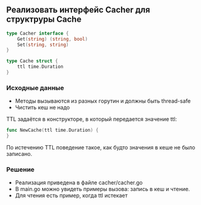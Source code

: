 ## Реализовать интерфейс Cacher для структруры Cache

```go
type Cacher interface {
	Get(string) (string, bool)
	Set(string, string)
}

type Cache struct {
    ttl time.Duration
}
```

### Исходные данные
- Методы вызываются из разных горутин и должны быть thread-safe
- Чистить кеш не надо

TTL задаётся в конструкторе, в который передается значение ttl:
```go
func NewCache(ttl time.Duration) {
}
```
По истечению TTL поведение такое, как будто значения в кеше не было записано.

### Решение
- Реализация приведена в файле cacher/cacher.go
- В main.go можно увидеть примеры вызова: запись в кеш и чтение.
- Для чтения есть пример, когда ttl истекает

